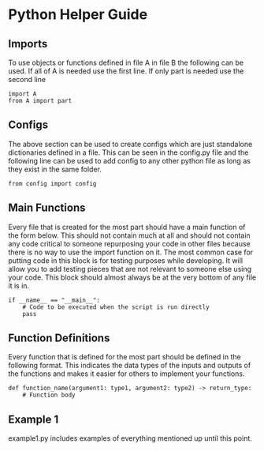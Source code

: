 # Python Helper Guide

## Imports

To use objects or functions defined in file A in file B the following can be used. If all of A is needed use the first line. If only part is needed use the second line

```
import A
from A import part
```

## Configs

The above section can be used to create configs which are just standalone dictionaries defined in a file. This can be seen in the config.py file and the following line can be used to add config to any other python file as long as they exist in the same folder.

```
from config import config
```

## Main Functions

Every file that is created for the most part should have a main function of the form below. This should not contain much at all and should not contain any code critical to someone repurposing your code in other files because there is no way to use the import function on it. The most common case for putting code in this block is for testing purposes while developing. It will allow you to add testing pieces that are not relevant to someone else using your code. This block should almost always be at the very bottom of any file it is in. 

```
if __name__ == "__main__":
    # Code to be executed when the script is run directly
    pass
```

## Function Definitions

Every function that is defined for the most part should be defined in the following format. This indicates the data types of the inputs and outputs of the functions and makes it easier for others to implement your functions.

```
def function_name(argument1: type1, argument2: type2) -> return_type:
    # Function body

```

## Example 1

example1.py includes examples of everything mentioned up until this point.